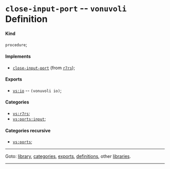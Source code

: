

<a id='definition__vonuvoli__close-input-port'></a>

# `close-input-port` -- `vonuvoli` Definition


<a id='definition__vonuvoli__close-input-port__kind'></a>

#### Kind

`procedure`;


<a id='definition__vonuvoli__close-input-port__implements'></a>

#### Implements

 * [`close-input-port`](../../r7rs/definitions/close-input-port.md#definition__r7rs__close-input-port) (from [`r7rs`](../../r7rs/_index.md#library__r7rs));


<a id='definition__vonuvoli__close-input-port__exports'></a>

#### Exports

 * [`vs:io`](../../vonuvoli/exports/vs_3a_io.md#export__vonuvoli__vs_3a_io) -- `(vonuvoli io)`;


<a id='definition__vonuvoli__close-input-port__categories'></a>

#### Categories

 * [`vs:r7rs`](../../vonuvoli/categories/vs_3a_r7rs.md#category__vonuvoli__vs_3a_r7rs);
 * [`vs:ports:input`](../../vonuvoli/categories/vs_3a_ports_3a_input.md#category__vonuvoli__vs_3a_ports_3a_input);


<a id='definition__vonuvoli__close-input-port__categories-recursive'></a>

#### Categories recursive

 * [`vs:ports`](../../vonuvoli/categories/vs_3a_ports.md#category__vonuvoli__vs_3a_ports);

----

Goto: [library](../../vonuvoli/_index.md#library__vonuvoli), [categories](../../vonuvoli/categories/_index.md#toc__vonuvoli__categories), [exports](../../vonuvoli/exports/_index.md#toc__vonuvoli__exports), [definitions](../../vonuvoli/definitions/_index.md#toc__vonuvoli__definitions), other [libraries](../../_libraries.md#toc__libraries).

----

